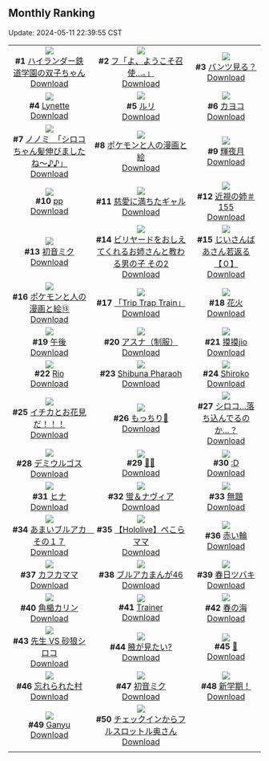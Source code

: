 ## Monthly Ranking
Update: 2024-05-11 22:39:55 CST

|      |      |      |
| :----: | :----: | :----: |
| ![](https://i.pixiv.re/c/240x480/img-master/img/2024/04/13/18/24/32/117802435_p0_master1200.jpg)<br>**#1** [ハイランダー鉄道学園の双子ちゃん](https://www.pixiv.net/artworks/117802435)<br>[Download](https://i.pixiv.re/img-original/img/2024/04/13/18/24/32/117802435_p0.png) | ![](https://i.pixiv.re/c/240x480/img-master/img/2024/04/13/00/00/23/117781831_p0_master1200.jpg)<br>**#2** [フ「よ、ようこそ召使…。」](https://www.pixiv.net/artworks/117781831)<br>[Download](https://i.pixiv.re/img-original/img/2024/04/13/00/00/23/117781831_p0.jpg) | ![](https://i.pixiv.re/c/240x480/img-master/img/2024/04/13/00/03/03/117782130_p0_master1200.jpg)<br>**#3** [パンツ見る？](https://www.pixiv.net/artworks/117782130)<br>[Download](https://i.pixiv.re/img-original/img/2024/04/13/00/03/03/117782130_p0.png) |
| ![](https://i.pixiv.re/c/240x480/img-master/img/2024/04/13/01/11/11/117784271_p0_master1200.jpg)<br>**#4** [Lynette](https://www.pixiv.net/artworks/117784271)<br>[Download](https://i.pixiv.re/img-original/img/2024/04/13/01/11/11/117784271_p0.png) | ![](https://i.pixiv.re/c/240x480/img-master/img/2024/04/13/10/00/06/117791809_p0_master1200.jpg)<br>**#5** [ルリ](https://www.pixiv.net/artworks/117791809)<br>[Download](https://i.pixiv.re/img-original/img/2024/04/13/10/00/06/117791809_p0.png) | ![](https://i.pixiv.re/c/240x480/img-master/img/2024/04/13/12/00/01/117793980_p0_master1200.jpg)<br>**#6** [カヨコ](https://www.pixiv.net/artworks/117793980)<br>[Download](https://i.pixiv.re/img-original/img/2024/04/13/12/00/01/117793980_p0.jpg) |
| ![](https://i.pixiv.re/c/240x480/img-master/img/2024/04/13/08/00/04/117789936_p0_master1200.jpg)<br>**#7** [ノノミ　「シロコちゃん髪伸びましたね～♪♪」](https://www.pixiv.net/artworks/117789936)<br>[Download](https://i.pixiv.re/img-original/img/2024/04/13/08/00/04/117789936_p0.jpg) | ![](https://i.pixiv.re/c/240x480/img-master/img/2024/04/14/12/43/59/117827053_p0_master1200.jpg)<br>**#8** [ポケモンと人の漫画と絵](https://www.pixiv.net/artworks/117827053)<br>[Download](https://i.pixiv.re/img-original/img/2024/04/14/12/43/59/117827053_p0.png) | ![](https://i.pixiv.re/c/240x480/img-master/img/2024/04/12/00/00/06/117754438_p0_master1200.jpg)<br>**#9** [輝夜月](https://www.pixiv.net/artworks/117754438)<br>[Download](https://i.pixiv.re/img-original/img/2024/04/12/00/00/06/117754438_p0.png) |
| ![](https://i.pixiv.re/c/240x480/img-master/img/2024/04/13/12/25/01/117794570_p0_master1200.jpg)<br>**#10** [pp](https://www.pixiv.net/artworks/117794570)<br>[Download](https://i.pixiv.re/img-original/img/2024/04/13/12/25/01/117794570_p0.png) | ![](https://i.pixiv.re/c/240x480/img-master/img/2024/04/13/00/00/21/117781817_p0_master1200.jpg)<br>**#11** [慈愛に満ちたギャル](https://www.pixiv.net/artworks/117781817)<br>[Download](https://i.pixiv.re/img-original/img/2024/04/13/00/00/21/117781817_p0.jpg) | ![](https://i.pixiv.re/c/240x480/img-master/img/2024/04/13/00/00/17/117781795_p0_master1200.jpg)<br>**#12** [近視の姉＃155](https://www.pixiv.net/artworks/117781795)<br>[Download](https://i.pixiv.re/img-original/img/2024/04/13/00/00/17/117781795_p0.png) |
| ![](https://i.pixiv.re/c/240x480/img-master/img/2024/04/11/00/00/03/117728667_p0_master1200.jpg)<br>**#13** [初音ミク](https://www.pixiv.net/artworks/117728667)<br>[Download](https://i.pixiv.re/img-original/img/2024/04/11/00/00/03/117728667_p0.jpg) | ![](https://i.pixiv.re/c/240x480/img-master/img/2024/04/13/19/29/46/117804158_p0_master1200.jpg)<br>**#14** [ビリヤードをおしえてくれるお姉さんと教わる男の子 その2](https://www.pixiv.net/artworks/117804158)<br>[Download](https://i.pixiv.re/img-original/img/2024/04/13/19/29/46/117804158_p0.jpg) | ![](https://i.pixiv.re/c/240x480/img-master/img/2024/04/13/10/44/13/117792146_p0_master1200.jpg)<br>**#15** [じいさんばあさん若返る【０】](https://www.pixiv.net/artworks/117792146)<br>[Download](https://i.pixiv.re/img-original/img/2024/04/13/10/44/13/117792146_p0.png) |
| ![](https://i.pixiv.re/c/240x480/img-master/img/2024/04/14/12/36/43/117826873_p0_master1200.jpg)<br>**#16** [ポケモンと人の漫画と絵⑬](https://www.pixiv.net/artworks/117826873)<br>[Download](https://i.pixiv.re/img-original/img/2024/04/14/12/36/43/117826873_p0.png) | ![](https://i.pixiv.re/c/240x480/img-master/img/2024/04/15/18/15/38/117865030_p0_master1200.jpg)<br>**#17** [「Trip Trap Train」](https://www.pixiv.net/artworks/117865030)<br>[Download](https://i.pixiv.re/img-original/img/2024/04/15/18/15/38/117865030_p0.png) | ![](https://i.pixiv.re/c/240x480/img-master/img/2024/04/12/14/57/39/117767300_p0_master1200.jpg)<br>**#18** [花火](https://www.pixiv.net/artworks/117767300)<br>[Download](https://i.pixiv.re/img-original/img/2024/04/12/14/57/39/117767300_p0.jpg) |
| ![](https://i.pixiv.re/c/240x480/img-master/img/2024/04/13/23/07/13/117811365_p0_master1200.jpg)<br>**#19** [午後](https://www.pixiv.net/artworks/117811365)<br>[Download](https://i.pixiv.re/img-original/img/2024/04/13/23/07/13/117811365_p0.jpg) | ![](https://i.pixiv.re/c/240x480/img-master/img/2024/04/12/17/39/51/117770151_p0_master1200.jpg)<br>**#20** [アスナ（制服）](https://www.pixiv.net/artworks/117770151)<br>[Download](https://i.pixiv.re/img-original/img/2024/04/12/17/39/51/117770151_p0.jpg) | ![](https://i.pixiv.re/c/240x480/img-master/img/2024/04/13/16/24/37/117799455_p0_master1200.jpg)<br>**#21** [摸摸jio](https://www.pixiv.net/artworks/117799455)<br>[Download](https://i.pixiv.re/img-original/img/2024/04/13/16/24/37/117799455_p0.jpg) |
| ![](https://i.pixiv.re/c/240x480/img-master/img/2024/04/12/17/40/54/117770167_p0_master1200.jpg)<br>**#22** [Rio](https://www.pixiv.net/artworks/117770167)<br>[Download](https://i.pixiv.re/img-original/img/2024/04/12/17/40/54/117770167_p0.png) | ![](https://i.pixiv.re/c/240x480/img-master/img/2024/04/14/04/47/06/117819400_p0_master1200.jpg)<br>**#23** [Shibuna Pharaoh](https://www.pixiv.net/artworks/117819400)<br>[Download](https://i.pixiv.re/img-original/img/2024/04/14/04/47/06/117819400_p0.jpg) | ![](https://i.pixiv.re/c/240x480/img-master/img/2024/04/13/00/00/18/117781800_p0_master1200.jpg)<br>**#24** [Shiroko](https://www.pixiv.net/artworks/117781800)<br>[Download](https://i.pixiv.re/img-original/img/2024/04/13/00/00/18/117781800_p0.png) |
| ![](https://i.pixiv.re/c/240x480/img-master/img/2024/04/14/11/00/03/117824705_p0_master1200.jpg)<br>**#25** [イチカとお花見だ！！！](https://www.pixiv.net/artworks/117824705)<br>[Download](https://i.pixiv.re/img-original/img/2024/04/14/11/00/03/117824705_p0.jpg) | ![](https://i.pixiv.re/c/240x480/img-master/img/2024/04/13/21/55/15/117808831_p0_master1200.jpg)<br>**#26** [もっちり🐄](https://www.pixiv.net/artworks/117808831)<br>[Download](https://i.pixiv.re/img-original/img/2024/04/13/21/55/15/117808831_p0.png) | ![](https://i.pixiv.re/c/240x480/img-master/img/2024/04/14/12/03/17/117826145_p0_master1200.jpg)<br>**#27** [シロコ…落ち込んでるのか…？](https://www.pixiv.net/artworks/117826145)<br>[Download](https://i.pixiv.re/img-original/img/2024/04/14/12/03/17/117826145_p0.png) |
| ![](https://i.pixiv.re/c/240x480/img-master/img/2024/04/13/00/00/22/117781822_p0_master1200.jpg)<br>**#28** [デミウルゴス](https://www.pixiv.net/artworks/117781822)<br>[Download](https://i.pixiv.re/img-original/img/2024/04/13/00/00/22/117781822_p0.jpg) | ![](https://i.pixiv.re/c/240x480/img-master/img/2024/04/11/22/27/48/117751617_p0_master1200.jpg)<br>**#29** [🖤👙](https://www.pixiv.net/artworks/117751617)<br>[Download](https://i.pixiv.re/img-original/img/2024/04/11/22/27/48/117751617_p0.jpg) | ![](https://i.pixiv.re/c/240x480/img-master/img/2024/04/13/16/22/44/117799413_p0_master1200.jpg)<br>**#30** [:D](https://www.pixiv.net/artworks/117799413)<br>[Download](https://i.pixiv.re/img-original/img/2024/04/13/16/22/44/117799413_p0.jpg) |
| ![](https://i.pixiv.re/c/240x480/img-master/img/2024/04/13/00/00/09/117781745_p0_master1200.jpg)<br>**#31** [ヒナ](https://www.pixiv.net/artworks/117781745)<br>[Download](https://i.pixiv.re/img-original/img/2024/04/13/00/00/09/117781745_p0.jpg) | ![](https://i.pixiv.re/c/240x480/img-master/img/2024/04/13/01/50/19/117785216_p0_master1200.jpg)<br>**#32** [蛍＆ナヴィア](https://www.pixiv.net/artworks/117785216)<br>[Download](https://i.pixiv.re/img-original/img/2024/04/13/01/50/19/117785216_p0.jpg) | ![](https://i.pixiv.re/c/240x480/img-master/img/2024/04/11/02/33/08/117732377_p0_master1200.jpg)<br>**#33** [無題](https://www.pixiv.net/artworks/117732377)<br>[Download](https://i.pixiv.re/img-original/img/2024/04/11/02/33/08/117732377_p0.png) |
| ![](https://i.pixiv.re/c/240x480/img-master/img/2024/04/13/00/00/12/117781765_p0_master1200.jpg)<br>**#34** [あまいブルアカ　その１７](https://www.pixiv.net/artworks/117781765)<br>[Download](https://i.pixiv.re/img-original/img/2024/04/13/00/00/12/117781765_p0.png) | ![](https://i.pixiv.re/c/240x480/img-master/img/2024/04/11/17/00/05/117743165_p0_master1200.jpg)<br>**#35** [【Hololive】ぺこらママ](https://www.pixiv.net/artworks/117743165)<br>[Download](https://i.pixiv.re/img-original/img/2024/04/11/17/00/05/117743165_p0.jpg) | ![](https://i.pixiv.re/c/240x480/img-master/img/2024/04/15/00/42/48/117849515_p0_master1200.jpg)<br>**#36** [赤い輪](https://www.pixiv.net/artworks/117849515)<br>[Download](https://i.pixiv.re/img-original/img/2024/04/15/00/42/48/117849515_p0.png) |
| ![](https://i.pixiv.re/c/240x480/img-master/img/2024/04/12/00/00/18/117754513_p0_master1200.jpg)<br>**#37** [カフカママ](https://www.pixiv.net/artworks/117754513)<br>[Download](https://i.pixiv.re/img-original/img/2024/04/12/00/00/18/117754513_p0.jpg) | ![](https://i.pixiv.re/c/240x480/img-master/img/2024/04/13/13/36/21/117796073_p0_master1200.jpg)<br>**#38** [ブルアカまんが46](https://www.pixiv.net/artworks/117796073)<br>[Download](https://i.pixiv.re/img-original/img/2024/04/13/13/36/21/117796073_p0.jpg) | ![](https://i.pixiv.re/c/240x480/img-master/img/2024/04/11/19/00/11/117745765_p0_master1200.jpg)<br>**#39** [春日ツバキ](https://www.pixiv.net/artworks/117745765)<br>[Download](https://i.pixiv.re/img-original/img/2024/04/11/19/00/11/117745765_p0.png) |
| ![](https://i.pixiv.re/c/240x480/img-master/img/2024/04/14/03/19/10/117818306_p0_master1200.jpg)<br>**#40** [角楯カリン](https://www.pixiv.net/artworks/117818306)<br>[Download](https://i.pixiv.re/img-original/img/2024/04/14/03/19/10/117818306_p0.jpg) | ![](https://i.pixiv.re/c/240x480/img-master/img/2024/04/12/20/11/35/117774299_p0_master1200.jpg)<br>**#41** [Trainer](https://www.pixiv.net/artworks/117774299)<br>[Download](https://i.pixiv.re/img-original/img/2024/04/12/20/11/35/117774299_p0.png) | ![](https://i.pixiv.re/c/240x480/img-master/img/2024/04/14/00/06/04/117813679_p0_master1200.jpg)<br>**#42** [春の海](https://www.pixiv.net/artworks/117813679)<br>[Download](https://i.pixiv.re/img-original/img/2024/04/14/00/06/04/117813679_p0.jpg) |
| ![](https://i.pixiv.re/c/240x480/img-master/img/2024/04/13/18/35/33/117802723_p0_master1200.jpg)<br>**#43** [先生 VS 砂狼シロコ](https://www.pixiv.net/artworks/117802723)<br>[Download](https://i.pixiv.re/img-original/img/2024/04/13/18/35/33/117802723_p0.jpg) | ![](https://i.pixiv.re/c/240x480/img-master/img/2024/04/11/15/23/57/117741683_p0_master1200.jpg)<br>**#44** [腋が見たい?](https://www.pixiv.net/artworks/117741683)<br>[Download](https://i.pixiv.re/img-original/img/2024/04/11/15/23/57/117741683_p0.jpg) | ![](https://i.pixiv.re/c/240x480/img-master/img/2024/04/12/00/00/04/117754430_p0_master1200.jpg)<br>**#45** [🥛](https://www.pixiv.net/artworks/117754430)<br>[Download](https://i.pixiv.re/img-original/img/2024/04/12/00/00/04/117754430_p0.jpg) |
| ![](https://i.pixiv.re/c/240x480/img-master/img/2024/04/13/20/15/57/117805595_p0_master1200.jpg)<br>**#46** [忘れられた村](https://www.pixiv.net/artworks/117805595)<br>[Download](https://i.pixiv.re/img-original/img/2024/04/13/20/15/57/117805595_p0.jpg) | ![](https://i.pixiv.re/c/240x480/img-master/img/2024/04/12/00/58/56/117756442_p0_master1200.jpg)<br>**#47** [初音ミク](https://www.pixiv.net/artworks/117756442)<br>[Download](https://i.pixiv.re/img-original/img/2024/04/12/00/58/56/117756442_p0.png) | ![](https://i.pixiv.re/c/240x480/img-master/img/2024/04/13/00/10/59/117782450_p0_master1200.jpg)<br>**#48** [新学期！](https://www.pixiv.net/artworks/117782450)<br>[Download](https://i.pixiv.re/img-original/img/2024/04/13/00/10/59/117782450_p0.jpg) |
| ![](https://i.pixiv.re/c/240x480/img-master/img/2024/04/13/00/00/07/117781734_p0_master1200.jpg)<br>**#49** [Ganyu](https://www.pixiv.net/artworks/117781734)<br>[Download](https://i.pixiv.re/img-original/img/2024/04/13/00/00/07/117781734_p0.png) | ![](https://i.pixiv.re/c/240x480/img-master/img/2024/04/13/00/00/44/117781926_p0_master1200.jpg)<br>**#50** [チェックインからフルスロットル奥さん](https://www.pixiv.net/artworks/117781926)<br>[Download](https://i.pixiv.re/img-original/img/2024/04/13/00/00/44/117781926_p0.jpg) |
|      |
